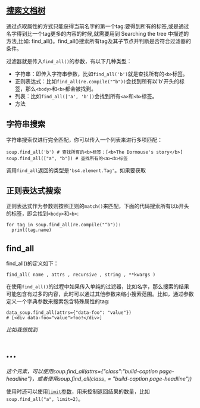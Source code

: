 ## [搜索文档树](https://beautifulsoup.readthedocs.io/zh_CN/v4.4.0/#id27)

通过点取属性的方式只能获得当前名字的第一个tag:要得到所有的<a>标签,或是通过名字得到比一个tag更多的内容的时候,就需要用到 Searching the tree 中描述的方法,比如: find_all()。find_all()搜索所有tag及其子节点并判断是否符合过滤器的条件。

过滤器就是传入`find_all()`的参数，有以下几种类型：

- 字符串：即传入字符串参数，比如`find_all('b')`就是查找所有的`<b>`标签。
- 正则表达式：比如`find_all(re.compile("^b"))`会找到所有以'b'开头的标签，那么`<body>`和`<b>`都会被找到。
- 列表：比如`find_all(['a', 'b'])`会找到所有`<a>`和`<b>`标签。
- 方法


## 字符串搜索

字符串搜索仅进行完全匹配，你可以传入一个列表来进行多项匹配：

```
soup.find_all('b') # 查找所有的<b>标签：[<b>The Dormouse's story</b>]
soup.find_all(["a", "b"]) # 查找所有的<a><b>标签
```

调用`find_all`返回的类型是`'bs4.element.Tag'`。如果要获取


## 正则表达式搜索

正则表达式作为参数则按照正则的`match()`来匹配，下面的代码搜索所有以`b`开头的标签，即会找到`<body>`和`<b>`:

```
for tag in soup.find_all(re.compile("^b")):
  print(tag.name)
```

## find_all

find_all()的定义如下：

```
find_all( name , attrs , recursive , string , **kwargs )
```

在使用`find_all()`的过程中如果传入单纯的过滤器，比如名字，那么搜索的结果可能包含有过多的内容，此时可以通过其他参数来缩小搜索范围。比如，通过参数定义一个字典参数来搜索包含特殊属性的tag:

```
data_soup.find_all(attrs={"data-foo": "value"})
# [<div data-foo="value">foo!</div>]
```

*比如我想找到<h1 class="build-caption page-headline">...</h1>这个元素，可以使用soup.find_all(attrs={"class":"build-caption page-headline"}，或者使用soup.find_all(class_ = "build-caption page-headline"))*

使用时还可以使用[`limit`参数](https://beautifulsoup.readthedocs.io/zh_CN/v4.4.0/#limit)，用来控制返回结果的数量，比如`soup.find_all("a", limit=2)`。

